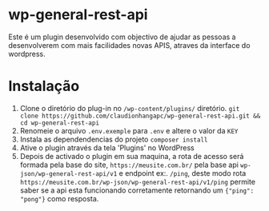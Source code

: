 # wp-general-rest-api
Este é um plugin desenvolvido com objectivo de ajudar as pessoas a desenvolverem com mais facilidades novas APIS, atraves da interface do wordpress.
# Instalação
1. Clone o diretório do plug-in no `/wp-content/plugins/` diretório.
```git clone https://github.com/claudionhangapc/wp-general-rest-api.git && cd wp-general-rest-api ```
2. Renomeie o arquivo `.env.exemple` para `.env` e altere o valor da `KEY`
3. Instala as dependendencias do projeto `composer install`
3. Ative o plugin através da tela 'Plugins' no WordPress
4. Depois de activado o plugin em sua maquina, a rota de acesso será formada pela base do site, ```https://meusite.com.br/``` pela base api ```wp-json/wp-general-rest-api/v1``` e endpoint  ex:. ```/ping```, deste modo
  rota ```https://meusite.com.br/wp-json/wp-general-rest-api/v1/ping``` permite saber se a api esta funcionando corretamente retornando um ```{"ping": "pong"}``` como resposta.
  ```